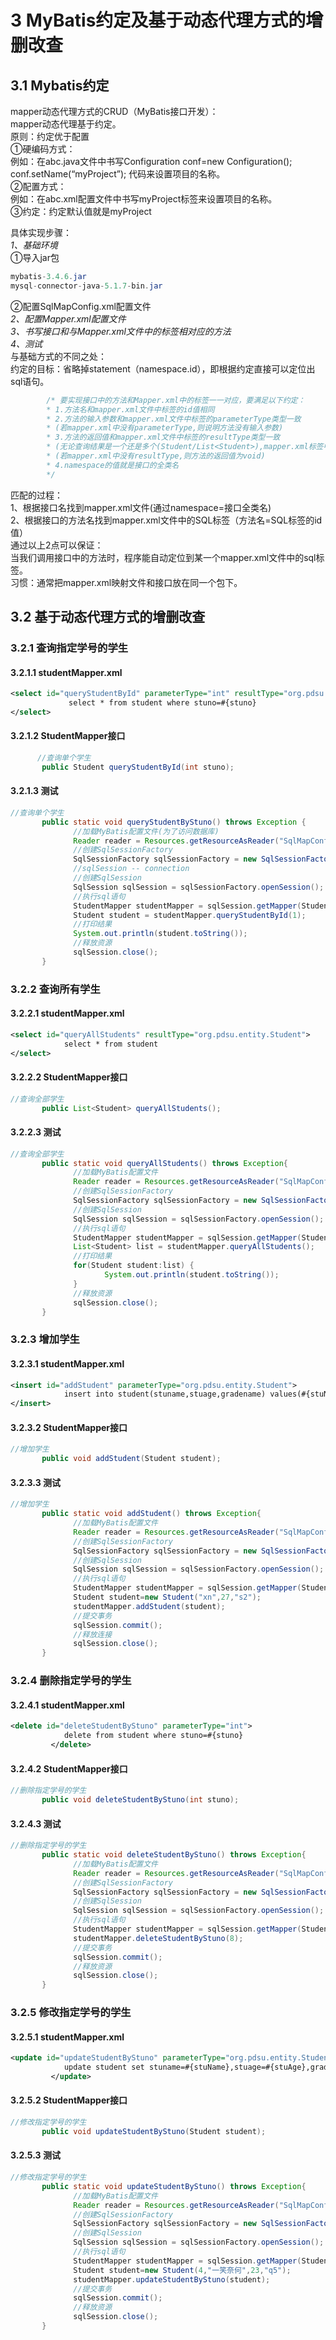 # 3 MyBatis约定及基于动态代理方式的增删改查
## 3.1 Mybatis约定
mapper动态代理方式的CRUD（MyBatis接口开发）：<br/>
mapper动态代理基于约定。<br/>
原则：约定优于配置<br/>
①硬编码方式：<br/>
例如：在abc.java文件中书写Configuration conf=new Configuration(); conf.setName(“myProject”); 代码来设置项目的名称。<br/>
②配置方式：<br/>
例如：在abc.xml配置文件中书写<name>myProject</name>标签来设置项目的名称。<br/>
③约定：约定默认值就是myProject<br/>
 
具体实现步骤：<br/>
*1、基础环境*<br/>
①导入jar包<br/>
```java
mybatis-3.4.6.jar
mysql-connector-java-5.1.7-bin.jar
```
②配置SqlMapConfig.xml配置文件<br/>
*2、配置Mapper.xml配置文件*<br/>
*3、书写接口和与Mapper.xml文件中的标签相对应的方法*<br/>
*4、测试*<br/>
与基础方式的不同之处：<br/>
约定的目标：省略掉statement（namespace.id），即根据约定直接可以定位出sql语句。<br/>
```java
        /* 要实现接口中的方法和Mapper.xml中的标签一一对应，要满足以下约定：
        * 1.方法名和mapper.xml文件中标签的id值相同
        * 2.方法的输入参数和mapper.xml文件中标签的parameterType类型一致
        * (若mapper.xml中没有parameterType,则说明方法没有输入参数)
        * 3.方法的返回值和mapper.xml文件中标签的resultType类型一致
        * (无论查询结果是一个还是多个(Student/List<Student>),mapper.xml标签中的resultType都只写一个(Student))
        * (若mapper.xml中没有resultType,则方法的返回值为void)
        * 4.namespace的值就是接口的全类名
        */
```        
匹配的过程：<br/>
1、根据接口名找到mapper.xml文件(通过namespace=接口全类名)<br/>
2、根据接口的方法名找到mapper.xml文件中的SQL标签（方法名=SQL标签的id值）<br/>
通过以上2点可以保证：<br/>
当我们调用接口中的方法时，程序能自动定位到某一个mapper.xml文件中的sql标签。<br/>
习惯：通常把mapper.xml映射文件和接口放在同一个包下。<br/>
## 3.2 基于动态代理方式的增删改查
### 3.2.1 查询指定学号的学生
#### 3.2.1.1 studentMapper.xml
```xml
<select id="queryStudentById" parameterType="int" resultType="org.pdsu.entity.Student">
             select * from student where stuno=#{stuno}
</select>
```
#### 3.2.1.2 StudentMapper接口
```java
      //查询单个学生
       public Student queryStudentById(int stuno);
```       
#### 3.2.1.3 测试
```java
//查询单个学生
       public static void queryStudentByStuno() throws Exception {
              //加载MyBatis配置文件(为了访问数据库)
              Reader reader = Resources.getResourceAsReader("SqlMapConfig.xml");
              //创建SqlSessionFactory
              SqlSessionFactory sqlSessionFactory = new SqlSessionFactoryBuilder().build(reader);
              //sqlSession -- connection
              //创建SqlSession
              SqlSession sqlSession = sqlSessionFactory.openSession();
              //执行sql语句
              StudentMapper studentMapper = sqlSession.getMapper(StudentMapper.class);
              Student student = studentMapper.queryStudentById(1);
              //打印结果
              System.out.println(student.toString());
              //释放资源
              sqlSession.close();
       }
```       
### 3.2.2 查询所有学生
#### 3.2.2.1 studentMapper.xml
```xml
<select id="queryAllStudents" resultType="org.pdsu.entity.Student">
            select * from student
</select>
```
#### 3.2.2.2 StudentMapper接口
```java
//查询全部学生
       public List<Student> queryAllStudents();
```       
#### 3.2.2.3 测试
```java
//查询全部学生
       public static void queryAllStudents() throws Exception{
              //加载MyBatis配置文件
              Reader reader = Resources.getResourceAsReader("SqlMapConfig.xml");
              //创建SqlSessionFactory
              SqlSessionFactory sqlSessionFactory = new SqlSessionFactoryBuilder().build(reader);
              //创建SqlSession
              SqlSession sqlSession = sqlSessionFactory.openSession();
              //执行sql语句
              StudentMapper studentMapper = sqlSession.getMapper(StudentMapper.class);
              List<Student> list = studentMapper.queryAllStudents();
              //打印结果
              for(Student student:list) {
                     System.out.println(student.toString());
              }
              //释放资源
              sqlSession.close();
       }
```       
### 3.2.3 增加学生
#### 3.2.3.1 studentMapper.xml
```xml
<insert id="addStudent" parameterType="org.pdsu.entity.Student">
            insert into student(stuname,stuage,gradename) values(#{stuName},#{stuAge},#{gradeName})
</insert>
```
#### 3.2.3.2 StudentMapper接口
```java
//增加学生
       public void addStudent(Student student);
```
#### 3.2.3.3 测试
```java
//增加学生
       public static void addStudent() throws Exception{
              //加载MyBatis配置文件
              Reader reader = Resources.getResourceAsReader("SqlMapConfig.xml");
              //创建SqlSessionFactory
              SqlSessionFactory sqlSessionFactory = new SqlSessionFactoryBuilder().build(reader);
              //创建SqlSession
              SqlSession sqlSession = sqlSessionFactory.openSession();
              //执行sql语句
              StudentMapper studentMapper = sqlSession.getMapper(StudentMapper.class);
              Student student=new Student("xn",27,"s2");
              studentMapper.addStudent(student);
              //提交事务
              sqlSession.commit();
              //释放连接
              sqlSession.close();
       }
```       
### 3.2.4 删除指定学号的学生
#### 3.2.4.1 studentMapper.xml
```xml
<delete id="deleteStudentByStuno" parameterType="int">
            delete from student where stuno=#{stuno}
         </delete>
```
#### 3.2.4.2 StudentMapper接口
```java
//删除指定学号的学生
       public void deleteStudentByStuno(int stuno);
```
#### 3.2.4.3 测试
```java
//删除指定学号的学生
       public static void deleteStudentByStuno() throws Exception{
              //加载MyBatis配置文件
              Reader reader = Resources.getResourceAsReader("SqlMapConfig.xml");
              //创建SqlSessionFactory
              SqlSessionFactory sqlSessionFactory = new SqlSessionFactoryBuilder().build(reader);
              //创建SqlSession
              SqlSession sqlSession = sqlSessionFactory.openSession();
              //执行sql语句
              StudentMapper studentMapper = sqlSession.getMapper(StudentMapper.class);
              studentMapper.deleteStudentByStuno(8);
              //提交事务
              sqlSession.commit();
              //释放资源
              sqlSession.close();
       }
```       
### 3.2.5 修改指定学号的学生
#### 3.2.5.1 studentMapper.xml
```xml
<update id="updateStudentByStuno" parameterType="org.pdsu.entity.Student">
            update student set stuname=#{stuName},stuage=#{stuAge},gradename=#{gradeName} where stuno=#{stuNo}
         </update>
```
#### 3.2.5.2 StudentMapper接口
```java
//修改指定学号的学生
       public void updateStudentByStuno(Student student);
```
#### 3.2.5.3 测试
```java
//修改指定学号的学生
       public static void updateStudentByStuno() throws Exception{
              //加载MyBatis配置文件
              Reader reader = Resources.getResourceAsReader("SqlMapConfig.xml");
              //创建SqlSessionFactory
              SqlSessionFactory sqlSessionFactory = new SqlSessionFactoryBuilder().build(reader);
              //创建SqlSession
              SqlSession sqlSession = sqlSessionFactory.openSession();
              //执行sql语句
              StudentMapper studentMapper = sqlSession.getMapper(StudentMapper.class);
              Student student=new Student(4,"一笑奈何",23,"q5");
              studentMapper.updateStudentByStuno(student);
              //提交事务
              sqlSession.commit();
              //释放资源
              sqlSession.close();
       }
``` 
 
